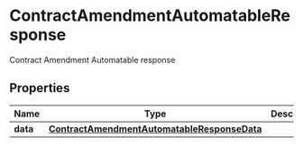 

# ContractAmendmentAutomatableResponse

Contract Amendment Automatable response

## Properties

| Name | Type | Description | Notes |
|------------ | ------------- | ------------- | -------------|
|**data** | [**ContractAmendmentAutomatableResponseData**](ContractAmendmentAutomatableResponseData.md) |  |  [optional] |



